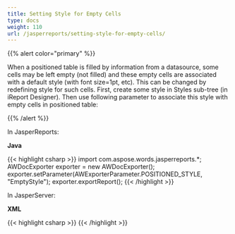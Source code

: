 ```yaml
---
title: Setting Style for Empty Cells
type: docs
weight: 110
url: /jasperreports/setting-style-for-empty-cells/
---
```


{{% alert color="primary" %}} 

When a positioned table is filled by information from a datasource, some cells may be left empty (not filled) and these empty cells are associated with a default style (with font size=1pt, etc). This can be changed by redefining style for such cells. First, create some style in Styles sub-tree (in iReport Designer). Then use following parameter to associate this style with empty cells in positioned table:

{{% /alert %}} 

In JasperReports:

**Java**

{{< highlight csharp >}}
   import com.aspose.words.jasperreports.*;
   AWDocExporter exporter = new AWDocExporter();
   exporter.setParameter(AWExporterParameter.POSITIONED_STYLE, "EmptyStyle");
   exporter.exportReport();
{{< /highlight >}}

In JasperServer:

**XML**

{{< highlight csharp >}}
<bean id="aw_exportParameters" class="com.aspose.words.jasperreports.AWExportParametersBean">
    <property name="positionedStyle" value="EmptyStyle"/>
</bean>
{{< /highlight >}}
